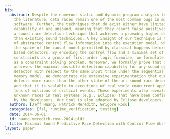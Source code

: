 ```yaml
---
bib:
  abstract: Despite the numerous static and dynamic program analysis techniques in
    the literature, data races remain one of the most common bugs in modern concurrent
    software. Further, the techniques that do exist either have limited detection
    capability or are unsound, meaning that they report false positives. We present
    a sound race detection technique that achieves a provably higher detection capability
    than existing sound techniques. A key insight of our technique is the inclusion
    of abstracted control flow information into the execution model, which increases
    the space of the causal model permitted by classical happens-before or causally-precedes
    based detectors. By encoding the control flow and a minimal set of feasibility
    constraints as a group of first-order logic formulae, we formulate race detection
    as a constraint solving problem. Moreover, we formally prove that our formulation
    achieves the maximal possible detection capability for any sound dynamic race
    detector with respect to the same input trace under the sequential consistency
    memory model. We demonstrate via extensive experimentation that our technique
    detects more races than the other state-of-the-art sound race detection techniques,
    and that it is scalable to executions of real world concurrent applications with
    tens of millions of critical events. These experiments also revealed several previously
    unknown races in real systems (e.g., Eclipse) that have been confirmed or fixed
    by the developers. Our tool is also adopted by Eclipse developers.
  authors: [Jeff Huang, Patrick Meredith, Grigore Rosu]
  categories: [fsl, runtime_verification, testing]
  date: 2014-06-01
  id: huang-meredith-rosu-2014-pldi
  title: Maximal Sound Predictive Race Detection with Control Flow Abstraction
layout: paper
---
```

